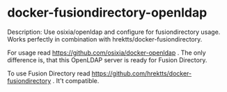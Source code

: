 # docker-fusiondirectory-openldap
Description:
Use osixia/openldap and configure for fusiondirectory usage. Works perfectly in combination with hrektts/docker-fusiondirectory.

For usage read https://github.com/osixia/docker-openldap . The only difference is, that this OpenLDAP server is ready for Fusion Directory.

To use Fusion Directory read https://github.com/hrektts/docker-fusiondirectory . It't compatible.
